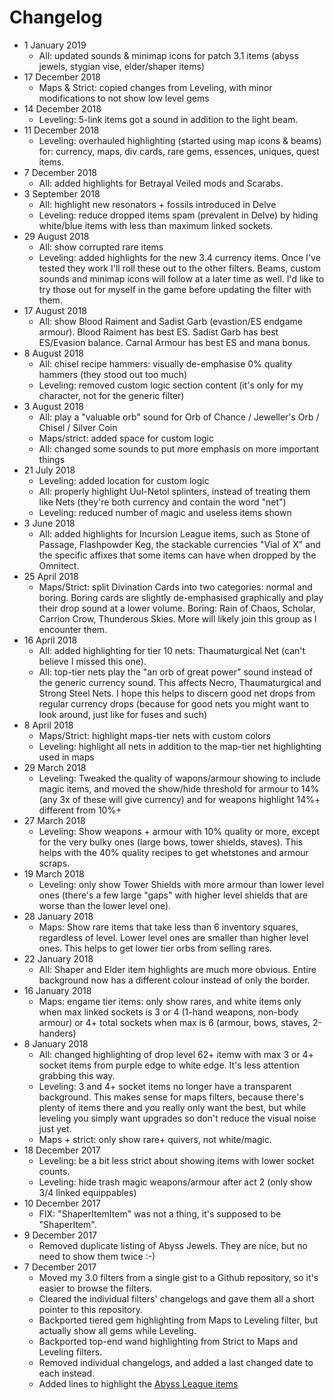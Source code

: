 # Changelog

* 1 January 2019
  * All: updated sounds & minimap icons for patch 3.1 items (abyss jewels, stygian vise, elder/shaper items)
* 17 December 2018
  * Maps & Strict: copied changes from Leveling, with minor modifications to not show low level gems
* 14 December 2018
  * Leveling: 5-link items got a sound in addition to the light beam.
* 11 December 2018
  * Leveling: overhauled highlighting (started using map icons & beams) for: currency, maps, div cards, rare gems, essences, uniques, quest items.
* 7 December 2018
  * All: added highlights for Betrayal Veiled mods and Scarabs.
* 3 September 2018
  * All: highlight new resonators + fossils introduced in Delve
  * Leveling: reduce dropped items spam (prevalent in Delve) by hiding white/blue items with less than maximum linked sockets.
* 29 August 2018
  * All: show corrupted rare items
  * Leveling: added highlights for the new 3.4 currency items. Once I've tested they work I'll roll these out to the other filters. Beams, custom sounds and minimap icons will follow at a later time as well. I'd like to try those out for myself in the game before updating the filter with them.
* 17 August 2018
  * All: show Blood Raiment and Sadist Garb (evastion/ES endgame armour). Blood Raiment has best ES. Sadist Garb has best ES/Evasion balance. Carnal Armour has best ES and mana bonus.
* 8 August 2018
  * All: chisel recipe hammers: visually de-emphasise 0% quality hammers (they stood out too much)
  * Leveling: removed custom logic section content (it's only for my character, not for the generic filter)
* 3 August 2018
  * All: play a "valuable orb" sound for Orb of Chance / Jeweller's Orb / Chisel / Silver Coin
  * Maps/strict: added space for custom logic
  * All: changed some sounds to put more emphasis on more important things
* 21 July 2018
  * Leveling: added location for custom logic
  * All: properly highlight Uul-Netol splinters, instead of treating them like Nets (they're both currency and contain the word "net")
  * Leveling: reduced number of magic and useless items shown
* 3 June 2018
  * All: added highlights for Incursion League items, such as Stone of Passage, Flashpowder Keg, the stackable currencies "Vial of X" and the specific affixes that some items can have when dropped by the Omnitect.
* 25 April 2018
  * Maps/Strict: split Divination Cards into two categories: normal and boring. Boring cards are slightly de-emphasised graphically and play their drop sound at a lower volume. Boring: Rain of Chaos, Scholar, Carrion Crow, Thunderous Skies. More will likely join this group as I encounter them.
* 16 April 2018
  * All: added highlighting for tier 10 nets: Thaumaturgical Net (can't believe I missed this one).
  * All: top-tier nets play the "an orb of great power" sound instead of the generic currency sound. This affects Necro, Thaumaturgical and Strong Steel Nets. I hope this helps to discern good net drops from regular currency drops (because for good nets you might want to look around, just like for fuses and such)
* 8 April 2018
  * Maps/Strict: highlight maps-tier nets with custom colors
  * Leveling: highlight all nets in addition to the map-tier net highlighting used in maps
* 29 March 2018
  * Leveling: Tweaked the quality of wapons/armour showing to include magic items, and moved the show/hide threshold for armour to 14% (any 3x of these will give currency) and for weapons highlight 14%+ different from 10%+
* 27 March 2018
  * Leveling: Show weapons + armour with 10% quality or more, except for the very bulky ones (large bows, tower shields, staves). This helps with the 40% quality recipes to get whetstones and armour scraps.
* 19 March 2018
  * Leveling: only show Tower Shields with more armour than lower level ones (there's a few large "gaps" with higher level shields that are worse than the lower level one).
* 28 January 2018
  * Maps: Show rare items that take less than 6 inventory squares, regardless of level. Lower level ones are smaller than higher level ones. This helps to get lower tier orbs from selling rares.
* 22 January 2018
  * All: Shaper and Elder item highlights are much more obvious. Entire background now has a different colour instead of only the border.
* 16 January 2018
  * Maps: engame tier items: only show rares, and white items only when max linked sockets is 3 or 4 (1-hand weapons, non-body armour) or 4+ total sockets when max is 6 (armour, bows, staves, 2-handers)
* 8 January 2018
  * All: changed highlighting of drop level 62+ itemw with max 3 or 4+ socket items from purple edge to white edge. It's less attention grabbing this way.
  * Leveling: 3 and 4+ socket items no longer have a transparent background. This makes sense for maps filters, because there's plenty of items there and you really only want the best, but while leveling you simply want upgrades so don't reduce the visual noise just yet.
  * Maps + strict: only show rare+ quivers, not white/magic.
* 18 December 2017
  * Leveling: be a bit less strict about showing items with lower socket counts.
  * Leveling: hide trash magic weapons/armour after act 2 (only show 3/4 linked equippables)
* 10 December 2017
  * FIX: "ShaperItemItem" was not a thing, it's supposed to be "ShaperItem".
* 9 December 2017
  * Removed duplicate listing of Abyss Jewels. They are nice, but no need to show them twice :-)
* 7 December 2017
  * Moved my 3.0 filters from a single gist to a Github repository, so it's easier to browse the filters.
  * Cleared the individual filters' changelogs and gave them all a short pointer to this repository.
  * Backported tiered gem highlighting from Maps to Leveling filter, but actually show all gems while Leveling.
  * Backported top-end wand highlighting from Strict to Maps and Leveling filters.
  * Removed individual changelogs, and added a last changed date to each instead.
  * Added lines to highlight the [Abyss League items](https://www.pathofexile.com/forum/view-thread/2036673)
